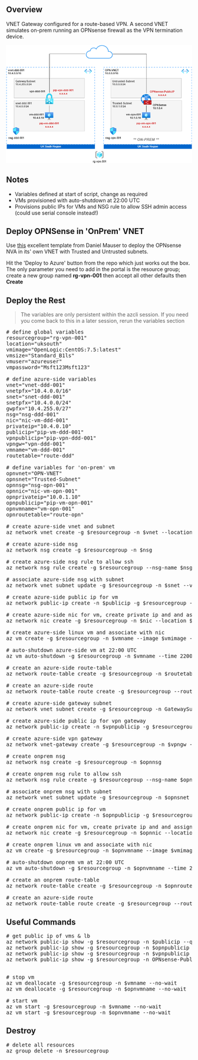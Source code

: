 ## Overview

VNET Gateway configured for a route-based VPN. A second VNET simulates on-prem running an OPNsense firewall as the VPN termination device.

![](s2svpn-onprem.png)

## Notes

* Variables defined at start of script, change as required
* VMs provisioned with auto-shutdown at 22:00 UTC
* Provisions public IPs for VMs and NSG rule to allow SSH admin access (could use serial console instead!)

## Deploy OPNSense in 'OnPrem' VNET
Use [this](https://github.com/dmauser/opnazure) excellent template from Daniel Mauser to deploy the OPNsense NVA in its' own VNET with Trusted and Untrusted subnets.

Hit the 'Deploy to Azure' button from the repo which just works out the box. The only parameter you need to add in the portal is the resource group; create a new group named **rg-vpn-001** then accept all other defaults then **Create**

## Deploy the Rest
> The variables are only persistent within the azcli session. If you need you come back to this in a later session, rerun the variables section

<pre lang="...">
# define global variables
resourcegroup="rg-vpn-001"
location="uksouth"
vmimage="OpenLogic:CentOS:7.5:latest"
vmsize="Standard_B1ls"
vmuser="azureuser"
vmpassword="Msft123Msft123"

# define azure-side variables
vnet="vnet-ddd-001"
vnetpfx="10.4.0.0/16"
snet="snet-ddd-001"
snetpfx="10.4.0.0/24"
gwpfx="10.4.255.0/27"
nsg="nsg-ddd-001"
nic="nic-vm-ddd-001"
privateip="10.4.0.10"
publicip="pip-vm-ddd-001"
vpnpublicip="pip-vpn-ddd-001"
vpngw="vpn-ddd-001"
vmname="vm-ddd-001"
routetable="route-ddd"

# define variables for 'on-prem' vm
opnvnet="OPN-VNET"
opnsnet="Trusted-Subnet"
opnnsg="nsg-opn-001"
opnnic="nic-vm-opn-001"
opnprivateip="10.0.1.10"
opnpublicip="pip-vm-opn-001"
opnvmname="vm-opn-001"
opnroutetable="route-opn"

# create azure-side vnet and subnet
az network vnet create -g $resourcegroup -n $vnet --location $location --address-prefixes $vnetpfx --subnet-name $snet --subnet-prefix $snetpfx

# create azure-side nsg
az network nsg create -g $resourcegroup -n $nsg

# create azure-side nsg rule to allow ssh
az network nsg rule create -g $resourcegroup --nsg-name $nsg -n AllowSSH --priority 1000 --source-address-prefixes '*' --source-port-ranges '*' --destination-address-prefix $snetpfx --destination-port-range 22 --access Allow --protocol Tcp --description "Allow SSH"

# associate azure-side nsg with subnet
az network vnet subnet update -g $resourcegroup -n $snet --vnet-name $vnet --network-security-group $nsg

# create azure-side public ip for vm
az network public-ip create -n $publicip -g $resourcegroup --location $location --sku standard

# create azure-side nic for vm, create private ip and and assign public ip
az network nic create -g $resourcegroup -n $nic --location $location --subnet $snet --private-ip-address $privateip --vnet-name $vnet --public-ip-address $publicip

# create azure-side linux vm and associate with nic
az vm create -g $resourcegroup -n $vmname --image $vmimage --size $vmsize --admin-username $vmuser --admin-password $vmpassword --nics $nic

# auto-shutdown azure-side vm at 22:00 UTC
az vm auto-shutdown -g $resourcegroup -n $vmname --time 2200

# create an azure-side route-table
az network route-table create -g $resourcegroup -n $routetable

# create an azure-side route
az network route-table route create -g $resourcegroup --route-table-name $routetable -n OPN --next-hop-type VirtualAppliance --address-prefix 10.0.1.0/24 --next-hop-ip-address 10.4.255.4

# create azure-side gateway subnet
az network vnet subnet create -g $resourcegroup -n GatewaySubnet --vnet-name $vnet --address-prefix $gwpfx

# create azure-side public ip for vpn gateway
az network public-ip create -n $vpnpublicip -g $resourcegroup --location $location --sku standard

# create azure-side vpn gateway
az network vnet-gateway create -g $resourcegroup -n $vpngw -l $location --public-ip-address $vpnpublicip --vnet $vnet --gateway-type Vpn --sku VpnGw1 --vpn-type RouteBased --no-wait

# create onprem nsg
az network nsg create -g $resourcegroup -n $opnnsg

# create onprem nsg rule to allow ssh
az network nsg rule create -g $resourcegroup --nsg-name $opnnsg -n AllowSSH --priority 1000 --source-address-prefixes '*' --source-port-ranges '*' --destination-address-prefixes $opnprivateip --destination-port-range 22 --access Allow --protocol Tcp --description "Allow SSH"

# associate onprem nsg with subnet
az network vnet subnet update -g $resourcegroup -n $opnsnet --vnet-name $opnvnet --network-security-group $opnnsg

# create onprem public ip for vm
az network public-ip create -n $opnpublicip -g $resourcegroup --location $location --sku standard

# create onprem nic for vm, create private ip and and assign public ip
az network nic create -g $resourcegroup -n $opnnic --location $location --subnet $opnsnet --private-ip-address $opnprivateip --vnet-name $opnvnet --public-ip-address pip-vm-opn-001

# create onprem linux vm and associate with nic
az vm create -g $resourcegroup -n $opnvmname --image $vmimage --size $vmsize --admin-username $vmuser --admin-password $vmpassword --nics $opnnic

# auto-shutdown onprem vm at 22:00 UTC
az vm auto-shutdown -g $resourcegroup -n $opnvmname --time 2200

# create an onprem route-table
az network route-table create -g $resourcegroup -n $opnroutetable

# create an azure-side route
az network route-table route create -g $resourcegroup --route-table-name $opnroutetable -n DDD --next-hop-type VirtualAppliance --address-prefix 10.4.0.0/24 --next-hop-ip-address 10.0.1.4
</pre>  

## Useful Commands

<pre lang="...">
# get public ip of vms & lb
az network public-ip show -g $resourcegroup -n $publicip --query "{address: ipAddress}"
az network public-ip show -g $resourcegroup -n $opnpublicip --query "{address: ipAddress}"
az network public-ip show -g $resourcegroup -n $vpnpublicip --query "{address: ipAddress}"
az network public-ip show -g $resourcegroup -n OPNsense-PublicIP --query "{address: ipAddress}"

  
# stop vm
az vm deallocate -g $resourcegroup -n $vmname --no-wait
az vm deallocate -g $resourcegroup -n $opnvmname --no-wait

# start vm
az vm start -g $resourcegroup -n $vmname --no-wait
az vm start -g $resourcegroup -n $opnvmname --no-wait
</pre>

## Destroy

<pre lang="...">
# delete all resources
az group delete -n $resourcegroup
</pre>

